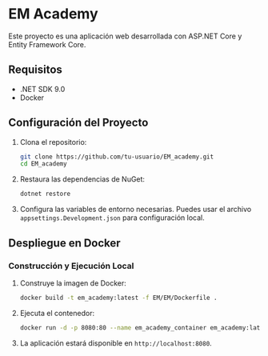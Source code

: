 # EM Academy

Este proyecto es una aplicación web desarrollada con ASP.NET Core y Entity Framework Core.

## Requisitos

- .NET SDK 9.0
- Docker

## Configuración del Proyecto

1. Clona el repositorio:
    ```sh
    git clone https://github.com/tu-usuario/EM_academy.git
    cd EM_academy
    ```

2. Restaura las dependencias de NuGet:
    ```sh
    dotnet restore
    ```

3. Configura las variables de entorno necesarias. Puedes usar el archivo `appsettings.Development.json` para configuración local.

## Despliegue en Docker

### Construcción y Ejecución Local

1. Construye la imagen de Docker:
    ```sh
    docker build -t em_academy:latest -f EM/EM/Dockerfile .
    ```

2. Ejecuta el contenedor:
    ```sh
    docker run -d -p 8080:80 --name em_academy_container em_academy:latest
    ```

3. La aplicación estará disponible en `http://localhost:8080`.